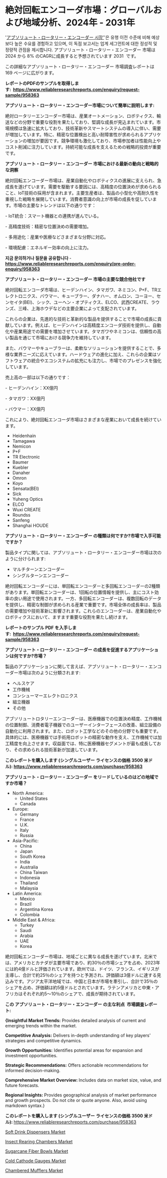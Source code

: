 <p><h1>絶対回転エンコーダ市場：グローバルおよび地域分析、2024年 - 2031年</h1></p><p>'<a href="https://www.reliableresearchreports.com/absolute-rotary-encoders-r958363?utm_campaign=110&utm_medium=36&utm_source=Github&utm_content=ia&utm_term=20102024&utm_id=absolute-rotary-encoders">アブソリュート・ロータリー・エンコーダー 시장'</a>'은 유행 이전 수준에 비해 예상보다 높은 수요를 경험하고 있으며, 이 독점 보고서는 업계 세그먼트에 대한 정성적 및 정량적 관점을 제시합니다. アブソリュート・ロータリー・エンコーダー 市場は 2024 から 8% のCAGRに成長すると予想されています 2031&nbsp; です。</p>
<p>この詳細なアブソリュート・ロータリー・エンコーダー 市場調査レポートは 169 ページに広がります。</p>
<p><strong>レポートのPDFのサンプルを取得します</strong><strong>:&nbsp;&nbsp;<a href="https://www.reliableresearchreports.com/enquiry/request-sample/958363?utm_campaign=110&utm_medium=36&utm_source=Github&utm_content=ia&utm_term=20102024&utm_id=absolute-rotary-encoders">https://www.reliableresearchreports.com/enquiry/request-sample/958363</a></strong></p>
<p><strong>アブソリュート・ロータリー・エンコーダー市場について簡単に説明します:</strong></p>
<p><p>絶対ロータリーエンコーダー市場は、産業オートメーション、ロボティクス、輸送などの分野で重要な役割を果たしており、堅調な成長が見込まれています。市場規模は急速に拡大しており、技術革新やスマートシステムの導入に伴い、需要が増加しています。特に、精密な位置検出と高い耐障害性が求められるアプリケーションの増加が要因です。競争環境も激化しており、市場参加者は性能向上やコスト削減に注力しています。持続可能な成長を支えるための戦略的投資が重要です。</p></p>
<p><strong>アブソリュート・ロータリー・エンコーダー 市場における最新の動向と戦略的な洞察</strong></p>
<p><p>絶対回転エンコーダー市場は、産業自動化やロボティクスの進展に支えられ、急成長を遂げています。需要を駆動する要因には、高精度の位置決めが求められること、IoT技術の採用が含まれます。主要生産者は、製品の小型化や高耐久性を重視した戦略を展開しています。消費者意識の向上が市場の成長を促しています。市場の主要なトレンドは以下の通りです：</p><p>- IoT統合：スマート機器との連携が進んでいる。</p><p>- 高精度技術：精密な位置決めの需要増加。</p><p>- 多用途化：産業や医療などさまざまな分野に対応。</p><p>- 環境配慮：エネルギー効率の向上に注力。</p></p>
<p><strong>지금 문의하거나 질문을 공유합니다</strong><strong>&nbsp;</strong>-<strong><a href="https://www.reliableresearchreports.com/enquiry/pre-order-enquiry/958363?utm_campaign=110&utm_medium=36&utm_source=Github&utm_content=ia&utm_term=20102024&utm_id=absolute-rotary-encoders">https://www.reliableresearchreports.com/enquiry/pre-order-enquiry/958363</a></strong></p>
<p><strong>アブソリュート・ロータリー・エンコーダー 市場の主要な競合他社です</strong></p>
<p><p>絶対回転エンコーダ市場は、ヒーデンハイン、タマガワ、ネミコン、P+F、TRエレクトロニクス、バウマー、キューブラー、ダナハー、オムロン、コーヨー、センセイタ(BEI)、シック、ユーヘン・オプティクス、ELCO、武西CREATE、ラウンズ、三峰、上海ホウデなどの主要企業によって支配されています。 </p><p>これらの企業は、先進的な技術と革新的な製品を提供することで市場の成長に貢献しています。例えば、ヒーデンハインは高精度エンコーダ技術を提供し、自動化や産業用途での需要を増加させています。タマガワやネミコンは、信頼性の高い製品を通じて市場における競争力を維持しています。</p><p>また、バウマーやキューブラーは、柔軟なソリューションを提供することで、多様な業界ニーズに応えています。ハードウェアの進化に加え、これらの企業はソフトウェアの統合やエコシステムの拡充にも注力し、市場でのプレゼンスを強化しています。</p><p>売上高の一部は以下の通りです：</p><p>- ヒーデンハイン：XX億円</p><p>- タマガワ：XX億円</p><p>- バウマー：XX億円</p><p>これにより、絶対回転エンコーダ市場はさまざまな産業において成長を続けています。</p></p>
<p><ul><li>Heidenhain</li><li>Tamagawa</li><li>Nemicon</li><li>P+F</li><li>TR Electronic</li><li>Baumer</li><li>Kuebler</li><li>Danaher</li><li>Omron</li><li>Koyo</li><li>Sensata(BEI)</li><li>Sick</li><li>Yuheng Optics</li><li>ELCO</li><li>Wuxi CREATE</li><li>Roundss</li><li>Sanfeng</li><li>Shanghai HOUDE</li></ul></p>
<p><strong>アブソリュート・ロータリー・エンコーダー の種類は何ですか?市場で入手可能ですか？</strong></p>
<p>製品タイプに関しては、アブソリュート・ロータリー・エンコーダー市場は次のように分けられます:</p>
<p><ul><li>マルチターンエンコーダー</li><li>シングルターンエンコーダー</li></ul></p>
<p><p>絶対回転エンコーダーには、単回転エンコーダーと多回転エンコーダーの2種類があります。単回転エンコーダーは、1回転の位置情報を提供し、主にコスト効率の良い用途で使用されます。一方、多回転エンコーダーは、複数回転のデータを提供し、精密な制御が求められる産業で重要です。市場全体の成長率は、製品の需要増加や技術革新に影響されます。これらのエンコーダーは、産業自動化やロボティクスにおいて、ますます重要な役割を果たし続けます。</p></p>
<p><strong>レポートのサンプル PDF を入手します:&nbsp;</strong><strong>&nbsp;<a href="https://www.reliableresearchreports.com/enquiry/request-sample/958363?utm_campaign=110&utm_medium=36&utm_source=Github&utm_content=ia&utm_term=20102024&utm_id=absolute-rotary-encoders">https://www.reliableresearchreports.com/enquiry/request-sample/958363</a></strong></p>
<p><strong>アブソリュート・ロータリー・エンコーダー の成長を促進するアプリケーションは何ですか?市場？</strong></p>
<p>製品のアプリケーションに関して言えば、アブソリュート・ロータリー・エンコーダー市場は次のように分類されます:</p>
<p><ul><li>ヘルスケア</li><li>工作機械</li><li>コンシューマーエレクトロニクス</li><li>組立機器</li><li>その他</li></ul></p>
<p><p>アブソリュートロタリーエンコーダーは、医療機器での位置決め精度、工作機械の位置制御、消費者電子機器でのユーザーインターフェースの改善、組立設備の自動化に利用されます。また、ロボット工学などのその他の分野でも重要です。具体的には、医療機器では手術用ロボットの精密な動作を支え、工作機械では加工精度を向上させます。収益面では、特に医療機器セグメントが最も成長しており、その求められる技術革新が加速しています。</p></p>
<p><strong>このレポートを購入します (シングルユーザー ライセンスの価格 3500 米ドル):</strong><strong>&nbsp;<a href="https://www.reliableresearchreports.com/purchase/958363?utm_campaign=110&utm_medium=36&utm_source=Github&utm_content=ia&utm_term=20102024&utm_id=absolute-rotary-encoders">https://www.reliableresearchreports.com/purchase/958363</a></strong></p>
<p><strong>アブソリュート・ロータリー・エンコーダー をリードしているのはどの地域ですか市場？</strong></p>
<p><ul>
    <li>
        North America:
        <ul>
            <li>United States</li>
            <li>Canada</li>
        </ul>
    </li>
    <li>
        Europe:
        <ul>
            <li>Germany</li>
            <li>France</li>
            <li>U.K.</li>
            <li>Italy</li>
            <li>Russia</li>
        </ul>
    </li>
    <li>
        Asia-Pacific:
        <ul>
            <li>China</li>
            <li>Japan</li>
            <li>South Korea</li>
            <li>India</li>
            <li>Australia</li>
            <li>China Taiwan</li>
            <li>Indonesia</li>
            <li>Thailand</li>
            <li>Malaysia</li>
        </ul>
    </li>
    <li>
        Latin America:
        <ul>
            <li>Mexico</li>
            <li>Brazil</li>
            <li>Argentina Korea</li>
            <li>Colombia</li>
        </ul>
    </li>
    <li>
        Middle East & Africa:
        <ul>
            <li>Turkey</li>
            <li>Saudi</li>
            <li>Arabia</li>
            <li>UAE</li>
            <li>Korea</li>
        </ul>
    </li>
    </ul></p>
<p><p>絶対回転エンコーダー市場は、地域ごとに異なる成長を遂げています。北米では、アメリカとカナダが主要市場であり、約30％の市場シェアを占め、2023年には約4億ドルと評価されています。欧州では、ドイツ、フランス、イギリスが主導し、合計で約25％のシェアを持つと予測され、評価額は3億ドルに達する見込みです。アジア太平洋地域では、中国と日本が市場を牽引し、合計で35％のシェアを占め、評価額は約5億ドルとされています。ラテンアメリカと中東・アフリカはそれぞれ約5〜10％のシェアで、成長が期待されています。</p></p>
<p><strong>この アブソリュート・ロータリー・エンコーダー の主な利点&nbsp; 市場調査レポート:</strong></p>
<p><strong>{Insightful Market Trends:</strong> Provides detailed analysis of current and emerging trends within the market.</p>
<p><strong>Competitive Analysis:</strong> Delivers in-depth understanding of key players' strategies and competitive dynamics.</p>
<p><strong>Growth Opportunities:</strong> Identifies potential areas for expansion and investment opportunities.</p>
<p><strong>Strategic Recommendations:</strong> Offers actionable recommendations for informed decision-making.</p>
<p><strong>Comprehensive Market Overview: </strong>Includes data on market size, value, and future forecasts.</p>
<p><strong>Regional Insights: </strong>Provides geographical analysis of market performance and growth prospects. Do not cite or quote anyone. Also, avoid using markdown syntax.}</p>
<p><strong>このレポートを購入します (シングルユーザー ライセンスの価格 3500 米ドル):&nbsp;</strong><a href="https://www.reliableresearchreports.com/purchase/958363?utm_campaign=110&utm_medium=36&utm_source=Github&utm_content=ia&utm_term=20102024&utm_id=absolute-rotary-encoders">https://www.reliableresearchreports.com/purchase/958363</a></p>
<p><p><a href="https://www.linkedin.com/pulse/strategic-market-insights-navigating-global-soft-drink-dispensers-7lp2e?utm_campaign=110&utm_medium=36&utm_source=Github&utm_content=ia&utm_term=20102024&utm_id=absolute-rotary-encoders">Soft Drink Dispensers Market</a></p><p><a href="https://issuu.com/reportprime-2/docs/insect-rearing-chambers-market-size_059a88f465cce5?utm_campaign=110&utm_medium=36&utm_source=Github&utm_content=ia&utm_term=20102024&utm_id=absolute-rotary-encoders">Insect Rearing Chambers Market</a></p><p><a href="https://github.com/alesiasc0na/Market-Research-Report-List-1/blob/main/sugarcane-fiber-bowls-market.md?utm_campaign=110&utm_medium=36&utm_source=Github&utm_content=ia&utm_term=20102024&utm_id=absolute-rotary-encoders">Sugarcane Fiber Bowls Market</a></p><p><a href="https://issuu.com/reportprime-2/docs/cold-cathode-gauges-market-size-203_c8c0156343a551?utm_campaign=110&utm_medium=36&utm_source=Github&utm_content=ia&utm_term=20102024&utm_id=absolute-rotary-encoders">Cold Cathode Gauges Market</a></p><p><a href="https://www.linkedin.com/pulse/decoding-chambered-mufflers-industry-dynamics-strategic-a051c?utm_campaign=110&utm_medium=36&utm_source=Github&utm_content=ia&utm_term=20102024&utm_id=absolute-rotary-encoders">Chambered Mufflers Market</a></p></p>
<p>&nbsp;</p>